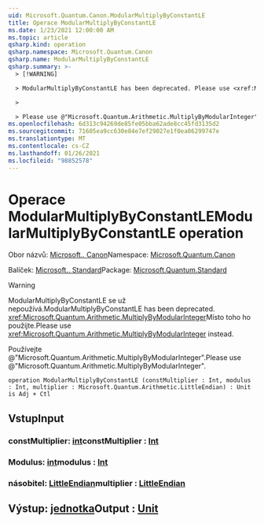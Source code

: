 ```yaml
---
uid: Microsoft.Quantum.Canon.ModularMultiplyByConstantLE
title: Operace ModularMultiplyByConstantLE
ms.date: 1/23/2021 12:00:00 AM
ms.topic: article
qsharp.kind: operation
qsharp.namespace: Microsoft.Quantum.Canon
qsharp.name: ModularMultiplyByConstantLE
qsharp.summary: >-
  > [!WARNING]

  > ModularMultiplyByConstantLE has been deprecated. Please use <xref:Microsoft.Quantum.Arithmetic.MultiplyByModularInteger> instead.

  >

  > Please use @"Microsoft.Quantum.Arithmetic.MultiplyByModularInteger".
ms.openlocfilehash: 6d313c94269de85fe05bba62ade8cc45fd3135d2
ms.sourcegitcommit: 71605ea9cc630e84e7ef29027e1f0ea06299747e
ms.translationtype: MT
ms.contentlocale: cs-CZ
ms.lasthandoff: 01/26/2021
ms.locfileid: "98852578"
---
```

# <a name="modularmultiplybyconstantle-operation"></a><span data-ttu-id="c20fb-102">Operace ModularMultiplyByConstantLE</span><span class="sxs-lookup"><span data-stu-id="c20fb-102">ModularMultiplyByConstantLE operation</span></span>

<span data-ttu-id="c20fb-103">Obor názvů: [Microsoft.. Canon](xref:Microsoft.Quantum.Canon)</span><span class="sxs-lookup"><span data-stu-id="c20fb-103">Namespace: [Microsoft.Quantum.Canon](xref:Microsoft.Quantum.Canon)</span></span>

<span data-ttu-id="c20fb-104">Balíček: [Microsoft.. Standard](https://nuget.org/packages/Microsoft.Quantum.Standard)</span><span class="sxs-lookup"><span data-stu-id="c20fb-104">Package: [Microsoft.Quantum.Standard](https://nuget.org/packages/Microsoft.Quantum.Standard)</span></span>


> [!WARNING]
> <span data-ttu-id="c20fb-105">ModularMultiplyByConstantLE se už nepoužívá.</span><span class="sxs-lookup"><span data-stu-id="c20fb-105">ModularMultiplyByConstantLE has been deprecated.</span></span> <span data-ttu-id="c20fb-106"><xref:Microsoft.Quantum.Arithmetic.MultiplyByModularInteger>Místo toho ho použijte.</span><span class="sxs-lookup"><span data-stu-id="c20fb-106">Please use <xref:Microsoft.Quantum.Arithmetic.MultiplyByModularInteger> instead.</span></span>
>
> <span data-ttu-id="c20fb-107">Používejte @"Microsoft.Quantum.Arithmetic.MultiplyByModularInteger".</span><span class="sxs-lookup"><span data-stu-id="c20fb-107">Please use @"Microsoft.Quantum.Arithmetic.MultiplyByModularInteger".</span></span>



```qsharp
operation ModularMultiplyByConstantLE (constMultiplier : Int, modulus : Int, multiplier : Microsoft.Quantum.Arithmetic.LittleEndian) : Unit is Adj + Ctl
```


## <a name="input"></a><span data-ttu-id="c20fb-108">Vstup</span><span class="sxs-lookup"><span data-stu-id="c20fb-108">Input</span></span>

### <a name="constmultiplier--int"></a><span data-ttu-id="c20fb-109">constMultiplier: [int](xref:microsoft.quantum.lang-ref.int)</span><span class="sxs-lookup"><span data-stu-id="c20fb-109">constMultiplier : [Int](xref:microsoft.quantum.lang-ref.int)</span></span>




### <a name="modulus--int"></a><span data-ttu-id="c20fb-110">Modulus: [int](xref:microsoft.quantum.lang-ref.int)</span><span class="sxs-lookup"><span data-stu-id="c20fb-110">modulus : [Int](xref:microsoft.quantum.lang-ref.int)</span></span>




### <a name="multiplier--littleendian"></a><span data-ttu-id="c20fb-111">násobitel: [LittleEndian](xref:Microsoft.Quantum.Arithmetic.LittleEndian)</span><span class="sxs-lookup"><span data-stu-id="c20fb-111">multiplier : [LittleEndian](xref:Microsoft.Quantum.Arithmetic.LittleEndian)</span></span>





## <a name="output--unit"></a><span data-ttu-id="c20fb-112">Výstup: [jednotka](xref:microsoft.quantum.lang-ref.unit)</span><span class="sxs-lookup"><span data-stu-id="c20fb-112">Output : [Unit](xref:microsoft.quantum.lang-ref.unit)</span></span>

